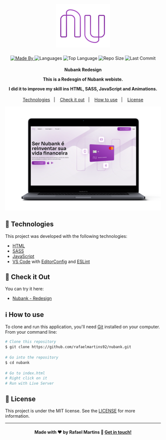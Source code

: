 <h1 align="center">
    <img alt="Logo" src="svg/logonu.svg" />
    <br>
</h1>

<p align="center">
  <a href="https://www.linkedin.com/in/rafael-martins92/">
  <img alt="Made By" src="https://img.shields.io/static/v1?label=Made%20By&message=Rafael%20Martins&color=orange&style=for-the-badge">
	</a>
  
  <img alt="Languages" src="https://img.shields.io/github/languages/count/rafaelmartins92/nubank?style=for-the-badge">
  
  <img alt="Top Language" src="https://img.shields.io/github/languages/top/rafaelmartins92/nubank?style=for-the-badge">
  
  <img alt="Repo Size" src="https://img.shields.io/github/repo-size/rafaelmartins92/nubank?style=for-the-badge">
  
  <img alt="Last Commit" src="https://img.shields.io/github/last-commit/rafaelmartins92/nubank?style=for-the-badge">
</p>

<h4 align="center">
  <p>Nubank Redesign</p>

  <p>This is a Redesgin of Nubank webiste.</p>

  <p>I did it to improve my skill ins HTML, SASS, JavaScript and Animations.</p>
</h4>

<p align="center">
  <a href="#rocket-technologies">Technologies</a>&nbsp;&nbsp;&nbsp;|&nbsp;&nbsp;&nbsp;
  <a href="#eyes-check-it-out">Check it out</a>&nbsp;&nbsp;&nbsp;|&nbsp;&nbsp;&nbsp;
  <a href="#information_source-how-to-use">How to use</a>&nbsp;&nbsp;&nbsp;|&nbsp;&nbsp;&nbsp;
  <a href="#memo-license">License</a>
</p>

<p align="center">
  <img alt="Scene" src="img/portfolio-scene---nubank@2x.png">
</p>

## :rocket: Technologies

This project was developed with the following technologies:

- [HTML](https://developer.mozilla.org/pt-BR/docs/Web/HTML)
- [SASS](https://sass-lang.com/)
- [JavaScript](https://developer.mozilla.org/pt-BR/docs/Web/JavaScript)
- [VS Code][vc] with [EditorConfig][vceditconfig] and [ESLint][vceslint]

## :eyes: Check it Out

You can try it here:

- [Nubank - Redesign][demo]

## :information_source: How to use

To clone and run this application, you'll need [Git](https://git-scm.com) installed on your computer. From your command line:

```bash
# Clone this repository
$ git clone https://github.com/rafaelmartins92/nubank.git

# Go into the repository
$ cd nubank

# Go to index.html
# Right click on it
# Run with Live Server
```

## :memo: License

This project is under the MIT license. See the [LICENSE](https://github.com/rafaelmartins92/nubank/blob/master/LICENSE) for more information.

---

<h4 align="center">
    Made with ♥ by Rafael Martins 👋 <a href="https://www.linkedin.com/in/rafael-martins92/" target="_blank">Get in touch!</a>
</h4>

[vc]: https://code.visualstudio.com/
[vceditconfig]: https://marketplace.visualstudio.com/items?itemName=EditorConfig.EditorConfig
[vceslint]: https://marketplace.visualstudio.com/items?itemName=dbaeumer.vscode-eslint
[demo]: https://nubank-rafaelmartins.netlify.app/
